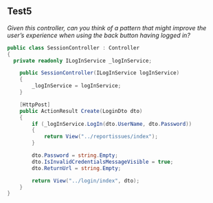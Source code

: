 ## Test5

*Given this controller, can you think of a pattern that might improve the user’s experience when using the back button having logged in?*

```C#
public class SessionController : Controller
{
  private readonly ILogInService _logInService;

	public SessionController(ILogInService logInService)
	{
		_logInService = logInService;
	}

	[HttpPost]
	public ActionResult Create(LoginDto dto)
	{
		if (_logInService.LogIn(dto.UserName, dto.Password))
		{
			return View("../reportissues/index");
		}

		dto.Password = string.Empty;
		dto.IsInvalidCredentialsMessageVisible = true;
		dto.ReturnUrl = string.Empty;

		return View("../login/index", dto);
	}
}
```
